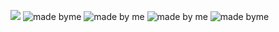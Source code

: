 ![](https://komarev.com/ghpvc/?username=xaniphe&color=grey)
![made byme](https://files.catbox.moe/563upe.png)
![made by me](https://files.catbox.moe/tlng37.png)
![made by me](https://files.catbox.moe/ec3sv3.png)
![made byme](https://files.catbox.moe/0zmygr.png)
